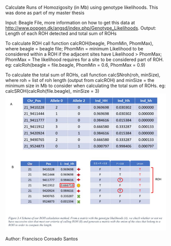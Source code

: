 Calculate Runs of Homozigosity (in Mb) using genotype likelihoods.
This was done as part of my master thesis

Input: Beagle File, more information on how to get this data at http://www.popgen.dk/angsd/index.php/Genotype_Likelihoods.
Output: Length of each ROH detected and total sum of ROHs

To calculate ROH call function calcROH(beagle, PhomMin, PhomMax), where beagle = beagle file; PhomMin = minimum Likelihood to be considered within a ROH if the adjacent sites have Likelihood > PhomMax; PhomMax = The likelihood requires for a site to be considered part of ROH.
eg: calcRoh(beagle = file.beagle, PhomMin = 0.6, PhomMax = 0.9)

To calculate the total sum of ROHs, call function calcSNroh(roh, minSize), where roh = list of roh length (output from calcROH) and minSize = the minimum size in Mb to consider when calculating the total sum of ROHs.
eg: calcSROH(calcRoh(file.beagle), minSize = 3)
![alt text](https://github.com/FCoroado/genolikeRoh/blob/master/genocalc.JPG?raw=true)

Author: Francisco Coroado Santos
